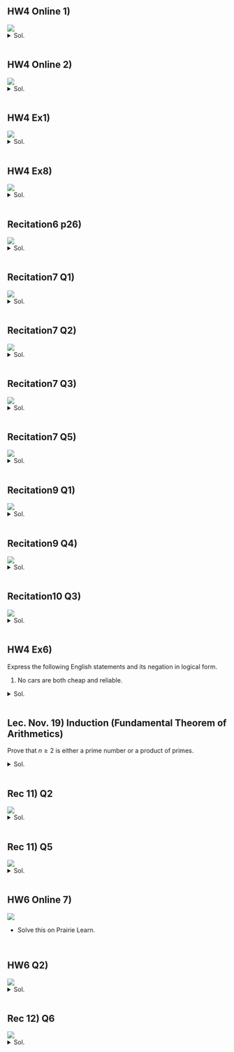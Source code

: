 ## HW4 Online 1)
<img src="../Images/exam_prep/final/011.png">
<details>
  <summary>Sol.</summary>
  <p>
  
1. $`\displaystyle \begin{pmatrix} 12 \\ 6 \end{pmatrix}`$
2. $`\displaystyle \frac{\begin{pmatrix} 10 \\ 4 \end{pmatrix}\begin{pmatrix} 6 \\ 6 \end{pmatrix}\cdot2}{\begin{pmatrix} 12 \\ 6 \end{pmatrix}}`$
3. $`\displaystyle \frac{2}{\begin{pmatrix} 12 \\ 6 \end{pmatrix}}`$
  
  </p>
</details><br>

## HW4 Online 2)
<img src="../Images/exam_prep/final/012.png">
<details>
  <summary>Sol.</summary>
  <p>
  
  $`\displaystyle \frac{({}_{21}C_{4}-{}_{12}C_{4}-4{}_{11}C_{4}) + 9000 - ({}_{20}C_{3}-{}_{11}C_{3}-3{}_{10}C_{3})}{90000}`$

  
  </p>
</details><br>

## HW4 Ex1)
<img src="../Images/exam_prep/final/001.png">
<details>
  <summary>Sol.</summary>
  <p>
  
  $`\frac{13\cdot(2\cdot {}_{39}C_4 - 13\cdot {}_{26}C_2)}{{}_{52}C_5}`$    
  
  </p>
</details><br>

## HW4 Ex8)
<img src="../Images/exam_prep/final/002.png">
<details>
  <summary>Sol.</summary>
  <p>
  
  1. $`n\cdot\left(\frac{n-1}{n}\right)^k`$
  2. $`1000\cdot\left(\frac{999}{1000}\right)^{1000}`$
  3. $`\lim_{n\rightarrow\infty} n\cdot\left(\frac{n-1}{n}\right)^n \approx \frac{n}{e}`$
  4. Even when $`k=n`$, some slots are expected to remain empty because keys are placed independently and uniformly at random across slots. This randomness leads to the phenomenon where, due to the probability distribution, not every slot gets filled, even when the number of keys equals the number of slots.      
    This is related to the concept of collisions and load factor $`(\frac{k}{n})`$ in hash tables. A load factor of 1  does not guarantee all slots are filled due to collisions. In practice, a hash table's efficiency is often maintained by keeping the load factor below 1 to reduce the chance of collisions, which can impact performance in searching and inserting elements.
  
  </p>
</details><br>

## Recitation6 p26)
<img src="../Images/exam_prep/final/003.png">
<details>
  <summary>Sol.</summary>
  <p>
  
  $`\displaystyle\sum_{i=0}^{5} \begin{pmatrix} 11-i\\i \end{pmatrix}`$
  
  </p>
</details><br>

## Recitation7 Q1)
<img src="../Images/exam_prep/final/004.png">
<details>
  <summary>Sol.</summary>
  <p>
  
- Let
  - $`A`$ : bag1 is from '94 and bag2 is from '96
  - $`B`$ : bag1 is from '96 and bag2 is from '94
  - $`Y`$ : yellow is from bag1 and green is from bag2.
- Then our goal is to get $`P(Y\vert A)`$.
- Using the bayes rule we can get   
  $`\begin{aligned}
    P(A\vert Y) &= \frac{P(Y\vert A)\cdot P(A)}{P(Y)}= \frac{P(Y\vert A)\cdot P(A)}{P(Y\vert A)\cdot P(A) + P(Y\vert B)\cdot P(B)} \\
    &= \frac{(0.2\cdot0.2)\cdot0.5}{(0.2\cdot0.2)\cdot0.5 + (0.14\cdot0.1)\cdot0.5}
  \end{aligned}`$
  
  </p>
</details><br>

## Recitation7 Q2)
<img src="../Images/exam_prep/final/005.png">
<details>
  <summary>Sol.</summary>
  <p>
  
  $`\displaystyle \left(\frac{{}_{4}C_{1} \cdot {}_{16}C_{1}}{{}_{52}C_{2}}\right)\cdot 20 + \left(1-\frac{{}_{4}C_{1} \cdot {}_{16}C_{1}}{{}_{52}C_{2}}\right)\cdot(-10)`$
  
  </p>
</details><br>

## Recitation7 Q3)
<img src="../Images/exam_prep/final/006.png">
<details>
  <summary>Sol.</summary>
  <p>
  
  $`\displaystyle \mathbb{E}[G] = 1\cdot {}_{3}C_{1}\cdot\left(\frac{1}{6}\right)\left(\frac{5}{6}\right)^2 + 2\cdot {}_{3}C_{2}\cdot\left(\frac{1}{6}\right)^2\left(\frac{5}{6}\right) + 3\cdot {}_{3}C_{3}\cdot\left(\frac{1}{6}\right)^3 = 0.5`$   
  Thus, 0.5 is breakeven.
  
  </p>
</details><br>

## Recitation7 Q5)
<img src="../Images/exam_prep/final/007.png">
<details>
  <summary>Sol.</summary>
  <p>
  
  A. $`\displaystyle k\cdot \left(1-\frac{1}{k}\right)^n`$    
  B. $`\begin{aligned}
    \mathbb{E}[\text{(number of collision)}] &= n - \mathbb{E}[\text{(number of non-empty bins)}] \\
    &= n - \left( k - k\cdot \left(1-\frac{1}{k}\right)^n \right)
  \end{aligned}`$
  
  </p>
</details><br>

## Recitation9 Q1)
<img src="../Images/exam_prep/final/008.png">
<details>
  <summary>Sol.</summary>
  <p>
  
  A. True.      
  B. False. We can always find $`y`$ that makes this predicate false.
  
  </p>
</details><br>

## Recitation9 Q4)
<img src="../Images/exam_prep/final/009.png">
<details>
  <summary>Sol.</summary>
  <p>
  
  Suppose not, i.e., $`\exists y\in \mathbb{Q}, \; y^3+y+1 = 0`$.   
  Then $`\exists p,q \in\mathbb{Z}`$ s.t. coprime and $`y = \frac{p}{q}`$.   
  Thus, $`y^3+y+1 = \left(\frac{p}{q}\right)^3 + \left(\frac{p}{q}\right) + 1 = \frac{p^3+pq^2+q^3}{q^3} = 0`$.   
  Hence, $`p^3+pq^2+q^3=0`$.   
  Consider that every integer is either even or odd.   
  Suppose $`\exists k\in\mathbb{Z}`$ s.t. $`p = 2k`$.   
  Then $`p^3+pq^2+q^3=8k^3+2kq^2+q^3=0`$. Since $8k^3, 2kq^2, 0`$ are even, $`q^3`$ should be even as well. In this case, it contradicts the assumption that $`p`$ and $`q`$ are coprime.   
  Suppose $`\exists k\in\mathbb{Z}`$ s.t. $`p = 2k+1`$.    
  Then $`p^3+pq^2+q^3=(2k+1)^3 + (2k+1)q^2 + q^3 = (8k^3+12k^2+6k+1)+(2kq^2+q^2)+q^3=0`$.   
  Thus, $`2(4k^3+6k^2+3k+kq^2) = -(1+q^2+q^3)`$.   
  Hence, $`q^2+q^3 = q^2(1+q)`$ should be odd. However, the product of any consecutive integer is always even. $`\cdots\otimes`$
  

  </p>
</details><br>

## Recitation10 Q3)
<img src="../Images/exam_prep/final/010.png">
<details>
  <summary>Sol.</summary>
  <p>
  
  If a point is added, (k-2) diagonals are added. One existing line becomes a diagonal.
  

  </p>
</details><br>

## HW4 Ex6)
Express the following English statements and its negation in logical form.
1. No cars are both cheap and reliable.

<details>
  <summary>Sol.</summary>
  <p>
  
1. $`\forall x\in\text{Car}(\neg (\text{Cheap}(x) \wedge \text{Reliable}(x)))`$
   - Neg: $`\exists x\in\text{Car}(\text{Cheap}(x) \wedge \text{Reliable}(x))`$
  
  </p>
</details><br>

## Lec. Nov. 19) Induction (Fundamental Theorem of Arithmetics)
Prove that $`n\ge 2`$ is either a prime number or a product of primes.

<details>
  <summary>Sol.</summary>
  <p>
  
- Base Case) $`n=2`$. Since $`2`$ is prime the theorem holds.
- Suppose the theorem hold for $`n=1,2,\cdots, k`$.
- Now consider $`k+1`$.
  - Consider the case that $`k+1`$ is prime. Then the theorem holds.
  - Consider otherwise.
    - Then $`a \in [2,k]`$, a prime number s.t. $`a\vert (k+1)`$.
    - Thus, $`\exists b\in [2,k]`$ s.t. $`k+1 = ab`$.
    - Since, $`b\in [2,k]`$, $`b`$ is also a prime or the product of primes.
    - Therefore, $`k+1`$ is the product of primes.
- QED.
  
  </p>
</details><br>

## Rec 11) Q2
<img src="../Images/exam_prep/final/013.png">
<details>
  <summary>Sol.</summary>
  <p>
  
- Suppose we divide a number with 9. 
- Then there can be 9 remainders from 0 to 8. 
- Since we have 10 numbers, by the Pigeon Hole Principle, there will be at least two integers sharing same remainders.
- The difference between those two will be divisible by 9.
  
  </p>
</details><br>

## Rec 11) Q5
<img src="../Images/exam_prep/final/014.png">
<details>
  <summary>Sol.</summary>
  <p>
  
- Base Cases)
  - $`n= 1 = c_0`$
  - $`n=2 = c_1\cdot2^1`$
- Suppose integers until $`k`$ has binary expressions.
- Now let's consider $`k+1`$.
  - If $`k`$ is even, we can simply add $`c_0`$.
  - If $`k`$ is odd, then $`k+1`$ must be even. 
    - Thus, we can find $`x=(k+1)/2`$. 
    - By moving one digits to the left, we can get $`k+1`$'s binary expression.
  
  </p>
</details><br>

## HW6 Online 7)
<img src="../Images/exam_prep/final/015.png">

- Solve this on Prairie Learn.

<br>

## HW6 Q2)
<img src="../Images/exam_prep/final/016.png">
<details>
  <summary>Sol.</summary>
  <p>
  
Use property that $`\forall k\ge 2`$, $`k`$ is either prime or composite.
  
  </p>
</details><br>

## Rec 12) Q6
<img src="../Images/exam_prep/final/017.png">
<details>
  <summary>Sol.</summary>
  <p>
  
  $`n(n-1)`$ ways of choosing ordered pair of two vertices.   
  Each pair can have or not have the edge between them.   
  Therefore, $`2^{n(n-1)}`$
  
  </p>
</details><br>